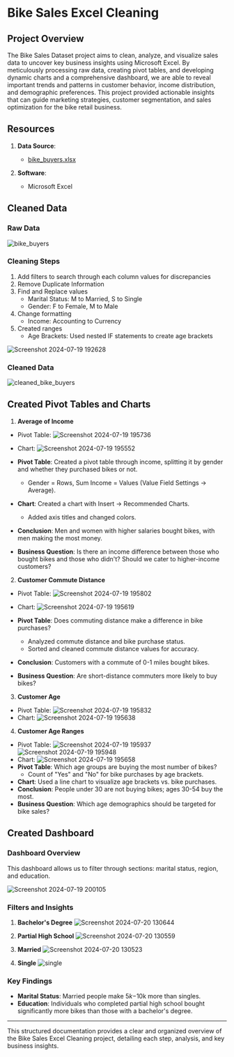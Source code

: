 # Bike Sales Excel Cleaning 

## Project Overview
The Bike Sales Dataset project aims to clean, analyze, and visualize sales data to uncover key business insights using Microsoft Excel. By meticulously processing raw data, creating pivot tables, and developing dynamic charts and a comprehensive dashboard, we are able to reveal important trends and patterns in customer behavior, income distribution, and demographic preferences. This project provided actionable insights that can guide marketing strategies, customer segmentation, and sales optimization for the bike retail business.

## Resources
1. **Data Source**:
   - [bike_buyers.xlsx](bike_buyers.xlsx)

2. **Software**:
   - Microsoft Excel

## Cleaned Data

### Raw Data
![bike_buyers](https://github.com/user-attachments/assets/45d8156b-6146-438a-84a5-ecf89fed2f9b)

### Cleaning Steps
1. Add filters to search through each column values for discrepancies
2. Remove Duplicate Information
3. Find and Replace values
   - Marital Status: M to Married, S to Single
   - Gender: F to Female, M to Male
4. Change formatting
   - Income: Accounting to Currency
5. Created ranges
   - Age Brackets: Used nested IF statements to create age brackets

![Screenshot 2024-07-19 192628](https://github.com/user-attachments/assets/cc779a62-1fd0-46c4-935c-f052ba4b890f)

### Cleaned Data

![cleaned_bike_buyers](https://github.com/user-attachments/assets/be1555f9-d23e-4279-b348-c65cd01bf1ad)

## Created Pivot Tables and Charts

1. **Average of Income**
- Pivot Table:
![Screenshot 2024-07-19 195736](https://github.com/user-attachments/assets/4f93d33c-406b-48fc-a1c6-4f2f6b0a24f2)
- Chart:
![Screenshot 2024-07-19 195552](https://github.com/user-attachments/assets/adc22746-ef92-42ca-bd0a-945a53997543)

- **Pivot Table**: Created a pivot table through income, splitting it by gender and whether they purchased bikes or not.
  - Gender = Rows, Sum Income = Values (Value Field Settings -> Average).
- **Chart**: Created a chart with Insert -> Recommended Charts.
  - Added axis titles and changed colors.
- **Conclusion**: Men and women with higher salaries bought bikes, with men making the most money.
- **Business Question**: Is there an income difference between those who bought bikes and those who didn't? Should we cater to higher-income customers?


2. **Customer Commute Distance**
- Pivot Table:
![Screenshot 2024-07-19 195802](https://github.com/user-attachments/assets/20555c3c-3c49-4ac5-8020-203732d15d61)
- Chart:
![Screenshot 2024-07-19 195619](https://github.com/user-attachments/assets/1d72b524-f436-4e80-b4fc-86c2561e250f)

- **Pivot Table**: Does commuting distance make a difference in bike purchases?
  - Analyzed commute distance and bike purchase status.
  - Sorted and cleaned commute distance values for accuracy.
- **Conclusion**: Customers with a commute of 0-1 miles bought bikes.
- **Business Question**: Are short-distance commuters more likely to buy bikes?

3. **Customer Age**
- Pivot Table:
![Screenshot 2024-07-19 195832](https://github.com/user-attachments/assets/63e3a02e-7a7c-462d-b53f-a8d7a65acfc0)
- Chart:
![Screenshot 2024-07-19 195638](https://github.com/user-attachments/assets/5cdc77f6-b10b-4ec5-bfd9-563d8efc28ec)

4. **Customer Age Ranges**
- Pivot Table:
![Screenshot 2024-07-19 195937](https://github.com/user-attachments/assets/082657fd-877f-4f4f-812a-55b8a7eb6730)
![Screenshot 2024-07-19 195948](https://github.com/user-attachments/assets/8b9bee4b-cc49-40e6-9e23-1b9f7fe04ffa)
- Chart:
![Screenshot 2024-07-19 195658](https://github.com/user-attachments/assets/db0ad9dc-4171-49e9-a5fe-b9e955339678)
- **Pivot Table**: Which age groups are buying the most number of bikes?
  - Count of "Yes" and "No" for bike purchases by age brackets.
- **Chart**: Used a line chart to visualize age brackets vs. bike purchases.
- **Conclusion**: People under 30 are not buying bikes; ages 30-54 buy the most.
- **Business Question**: Which age demographics should be targeted for bike sales?


## Created Dashboard

### Dashboard Overview
This dashboard allows us to filter through sections: marital status, region, and education.

![Screenshot 2024-07-19 200105](https://github.com/user-attachments/assets/9d74e9d2-f7fb-4154-a6a3-cbbe006ebc0f)

### Filters and Insights

1. **Bachelor's Degree**
   ![Screenshot 2024-07-20 130644](https://github.com/user-attachments/assets/c0861948-d37c-4014-a8db-89fc83264096)

2. **Partial High School**
   ![Screenshot 2024-07-20 130559](https://github.com/user-attachments/assets/177763a5-e72f-4f90-8160-3db48622b878)

3. **Married**
   ![Screenshot 2024-07-20 130523](https://github.com/user-attachments/assets/dc762027-4bdb-434b-987d-afa518489a43)

4. **Single**
   ![single](https://github.com/user-attachments/assets/88955ccd-4d64-4f12-88b2-c793ff3fc3f3)

### Key Findings
- **Marital Status**: Married people make $5k-$10k more than singles.
- **Education**: Individuals who completed partial high school bought significantly more bikes than those with a bachelor's degree.

---

This structured documentation provides a clear and organized overview of the Bike Sales Excel Cleaning project, detailing each step, analysis, and key business insights.
